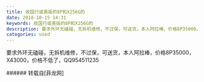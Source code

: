 ```yaml
---
title: 收国行或美版的8P和X256G的
date: 2018-10-15 14:31
keywords: 收国行或美版的8P和X256G的
description: 要求外环无磕碰，无拆机维修，不过保，可送货，本人阿拉棒，价格8P35000，X43000，价格不低了，QQ954511235
categories: used
---
```

<td class="t_f" id="postmessage_2033130">

要求外环无磕碰，无拆机维修，不过保，可送货，本人阿拉棒，价格8P35000，X43000，价格不低了，QQ954511235<br/>
</td>
###### 转载自[菲龙网]